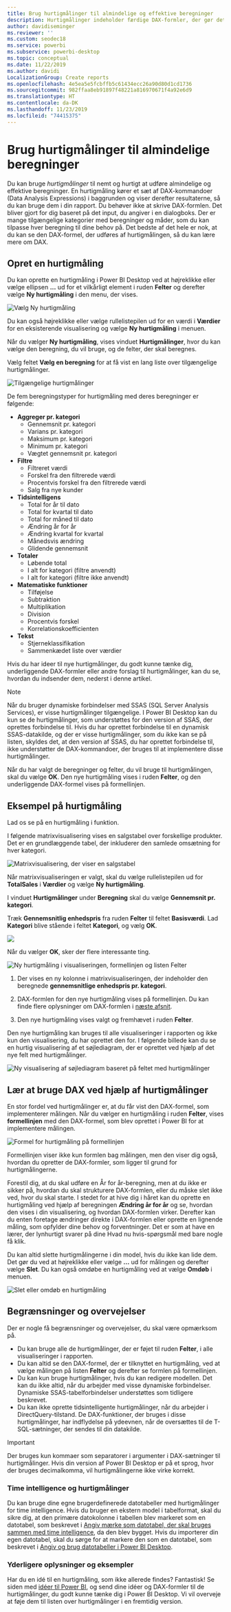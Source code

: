 ```yaml
---
title: Brug hurtigmålinger til almindelige og effektive beregninger
description: Hurtigmålinger indeholder færdige DAX-formler, der gør det nemt at udføre de mest almindelige beregninger.
author: davidiseminger
ms.reviewer: ''
ms.custom: seodec18
ms.service: powerbi
ms.subservice: powerbi-desktop
ms.topic: conceptual
ms.date: 11/22/2019
ms.author: davidi
LocalizationGroup: Create reports
ms.openlocfilehash: 4e5ea5e5fcbffb5c61434ecc26a90d80d1cd1736
ms.sourcegitcommit: 982ffaa8eb91897f48221a816970671f4a92e6d9
ms.translationtype: HT
ms.contentlocale: da-DK
ms.lasthandoff: 11/23/2019
ms.locfileid: "74415375"
---
```

# <a name="use-quick-measures-for-common-calculations"></a>Brug hurtigmålinger til almindelige beregninger
Du kan bruge *hurtigmålinger* til nemt og hurtigt at udføre almindelige og effektive beregninger. En hurtigmåling kører et sæt af DAX-kommandoer (Data Analysis Expressions) i baggrunden og viser derefter resultaterne, så du kan bruge dem i din rapport. Du behøver ikke at skrive DAX-formlen. Det bliver gjort for dig baseret på det input, du angiver i en dialogboks. Der er mange tilgængelige kategorier med beregninger og måder, som du kan tilpasse hver beregning til dine behov på. Det bedste af det hele er nok, at du kan se den DAX-formel, der udføres af hurtigmålingen, så du kan lære mere om DAX.

## <a name="create-a-quick-measure"></a>Opret en hurtigmåling

Du kan oprette en hurtigmåling i Power BI Desktop ved at højreklikke eller vælge ellipsen **...** ud for et vilkårligt element i ruden **Felter** og derefter vælge **Ny hurtigmåling** i den menu, der vises. 

![Vælg Ny hurtigmåling](media/desktop-quick-measures/quick-measures_01.png)

Du kan også højreklikke eller vælge rullelistepilen ud for en værdi i **Værdier** for en eksisterende visualisering og vælge **Ny hurtigmåling** i menuen. 

Når du vælger **Ny hurtigmåling**, vises vinduet **Hurtigmålinger**, hvor du kan vælge den beregning, du vil bruge, og de felter, der skal beregnes. 

Vælg feltet **Vælg en beregning** for at få vist en lang liste over tilgængelige hurtigmålinger. 

![Tilgængelige hurtigmålinger](media/desktop-quick-measures/quick-measures_04.png)

De fem beregningstyper for hurtigmåling med deres beregninger er følgende:

* **Aggreger pr. kategori**
  * Gennemsnit pr. kategori
  * Varians pr. kategori
  * Maksimum pr. kategori
  * Minimum pr. kategori
  * Vægtet gennemsnit pr. kategori
* **Filtre**
  * Filtreret værdi
  * Forskel fra den filtrerede værdi
  * Procentvis forskel fra den filtrerede værdi
  * Salg fra nye kunder
* **Tidsintelligens**
  * Total for år til dato
  * Total for kvartal til dato
  * Total for måned til dato
  * Ændring år for år
  * Ændring kvartal for kvartal
  * Månedsvis ændring
  * Glidende gennemsnit
* **Totaler**
  * Løbende total
  * I alt for kategori (filtre anvendt)
  * I alt for kategori (filtre ikke anvendt)
* **Matematiske funktioner**
  * Tilføjelse
  * Subtraktion
  * Multiplikation
  * Division
  * Procentvis forskel
  * Korrelationskoefficienten
* **Tekst**
  * Stjerneklassifikation
  * Sammenkædet liste over værdier

Hvis du har ideer til nye hurtigmålinger, du godt kunne tænke dig, underliggende DAX-formler eller andre forslag til hurtigmålinger, kan du se, hvordan du indsender dem, nederst i denne artikel.

> [!NOTE]
> Når du bruger dynamiske forbindelser med SSAS (SQL Server Analysis Services), er visse hurtigmålinger tilgængelige. I Power BI Desktop kan du kun se de hurtigmålinger, som understøttes for den version af SSAS, der oprettes forbindelse til. Hvis du har oprettet forbindelse til en dynamisk SSAS-datakilde, og der er visse hurtigmålinger, som du ikke kan se på listen, skyldes det, at den version af SSAS, du har oprettet forbindelse til, ikke understøtter de DAX-kommandoer, der bruges til at implementere disse hurtigmålinger.

Når du har valgt de beregninger og felter, du vil bruge til hurtigmålingen, skal du vælge **OK**. Den nye hurtigmåling vises i ruden **Felter**, og den underliggende DAX-formel vises på formellinjen. 

## <a name="quick-measure-example"></a>Eksempel på hurtigmåling
Lad os se på en hurtigmåling i funktion.

I følgende matrixvisualisering vises en salgstabel over forskellige produkter. Det er en grundlæggende tabel, der inkluderer den samlede omsætning for hver kategori.

![Matrixvisualisering, der viser en salgstabel](media/desktop-quick-measures/quick-measures_05.png)

Når matrixvisualiseringen er valgt, skal du vælge rullelistepilen ud for **TotalSales** i **Værdier** og vælge **Ny hurtigmåling**. 

I vinduet **Hurtigmålinger** under **Beregning** skal du vælge **Gennemsnit pr. kategori**. 

Træk **Gennemsnitlig enhedspris** fra ruden **Felter** til feltet **Basisværdi**. Lad **Kategori** blive stående i feltet **Kategori**, og vælg **OK**. 

![](media/desktop-quick-measures/quick-measures_06.png)

Når du vælger **OK**, sker der flere interessante ting.

![Ny hurtigmåling i visualiseringen, formellinjen og listen Felter](media/desktop-quick-measures/quick-measures_07.png)

1. Der vises en ny kolonne i matrixvisualiseringen, der indeholder den beregnede **gennemsnitlige enhedspris pr. kategori**.
   
2. DAX-formlen for den nye hurtigmåling vises på formellinjen. Du kan finde flere oplysninger om DAX-formlen i [næste afsnit](#learn-dax-by-using-quick-measures).
   
3. Den nye hurtigmåling vises valgt og fremhævet i ruden **Felter**. 

Den nye hurtigmåling kan bruges til alle visualiseringer i rapporten og ikke kun den visualisering, du har oprettet den for. I følgende billede kan du se en hurtig visualisering af et søjlediagram, der er oprettet ved hjælp af det nye felt med hurtigmålinger.

![Ny visualisering af søjlediagram baseret på feltet med hurtigmålinger](media/desktop-quick-measures/quick-measures_09.png)

## <a name="learn-dax-by-using-quick-measures"></a>Lær at bruge DAX ved hjælp af hurtigmålinger
En stor fordel ved hurtigmålinger er, at du får vist den DAX-formel, som implementerer målingen. Når du vælger en hurtigmåling i ruden **Felter**, vises **formellinjen** med den DAX-formel, som blev oprettet i Power BI for at implementere målingen.

![Formel for hurtigmåling på formellinjen](media/desktop-quick-measures/quick-measures_10.png)

Formellinjen viser ikke kun formlen bag målingen, men den viser dig også, hvordan du opretter de DAX-formler, som ligger til grund for hurtigmålingerne.

Forestil dig, at du skal udføre en År for år-beregning, men at du ikke er sikker på, hvordan du skal strukturere DAX-formlen, eller du måske slet ikke ved, hvor du skal starte. I stedet for at hive dig i håret kan du oprette en hurtigmåling ved hjælp af beregningen **Ændring år for år** og se, hvordan den vises i din visualisering, og hvordan DAX-formlen virker. Derefter kan du enten foretage ændringer direkte i DAX-formlen eller oprette en lignende måling, som opfylder dine behov og forventninger. Det er som at have en lærer, der lynhurtigt svarer på dine Hvad nu hvis-spørgsmål med bare nogle få klik. 

Du kan altid slette hurtigmålingerne i din model, hvis du ikke kan lide dem. Det gør du ved at højreklikke eller vælge **...** ud for målingen og derefter vælge **Slet**. Du kan også omdøbe en hurtigmåling ved at vælge **Omdøb** i menuen. 

![Slet eller omdøb en hurtigmåling](media/desktop-quick-measures/quick-measures_11.png)

## <a name="limitations-and-considerations"></a>Begrænsninger og overvejelser
Der er nogle få begrænsninger og overvejelser, du skal være opmærksom på.

- Du kan bruge alle de hurtigmålinger, der er føjet til ruden **Felter**, i alle visualiseringer i rapporten.
- Du kan altid se den DAX-formel, der er tilknyttet en hurtigmåling, ved at vælge målingen på listen **Felter** og derefter se formlen på formellinjen.
- Du kan kun bruge hurtigmålinger, hvis du kan redigere modellen. Det kan du ikke altid, når du arbejder med visse dynamiske forbindelser. Dynamiske SSAS-tabelforbindelser understøttes som tidligere beskrevet.
- Du kan ikke oprette tidsintelligente hurtigmålinger, når du arbejder i DirectQuery-tilstand. De DAX-funktioner, der bruges i disse hurtigmålinger, har indflydelse på ydeevnen, når de oversættes til de T-SQL-sætninger, der sendes til din datakilde.

> [!IMPORTANT]
> Der bruges kun kommaer som separatorer i argumenter i DAX-sætninger til hurtigmålinger. Hvis din version af Power BI Desktop er på et sprog, hvor der bruges decimalkomma, vil hurtigmålingerne ikke virke korrekt.

### <a name="time-intelligence-and-quick-measures"></a>Time intelligence og hurtigmålinger
Du kan bruge dine egne brugerdefinerede datotabeller med hurtigmålinger for time intelligence. Hvis du bruger en ekstern model i tabelformat, skal du sikre dig, at den primære datokolonne i tabellen blev markeret som en datotabel, som beskrevet i [Angiv mærke som datotabel, der skal bruges sammen med time intelligence](https://docs.microsoft.com/sql/analysis-services/tabular-models/specify-mark-as-date-table-for-use-with-time-intelligence-ssas-tabular), da den blev bygget. Hvis du importerer din egen datotabel, skal du sørge for at markere den som en datotabel, som beskrevet i [Angiv og brug datotabeller i Power BI Desktop](desktop-date-tables.md).

### <a name="additional-information-and-examples"></a>Yderligere oplysninger og eksempler
Har du en idé til en hurtigmåling, som ikke allerede findes? Fantastisk! Se siden med [idéer til Power BI](https://go.microsoft.com/fwlink/?linkid=842906), og send dine idéer og DAX-formler til de hurtigmålinger, du godt kunne tænke dig i Power BI Desktop. Vi vil overveje at føje dem til listen over hurtigmålinger i en fremtidig version.

